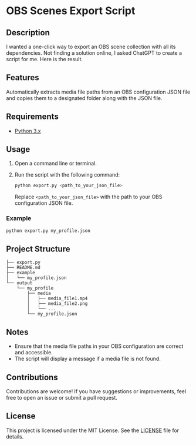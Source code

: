 # OBS Scenes Export Script

## Description

I wanted a one-click way to export an OBS scene collection with all its dependencies. Not finding a solution online, I asked ChatGPT to create a script for me. Here is the result.

## Features

Automatically extracts media file paths from an OBS configuration JSON file and copies them to a designated folder along with the JSON file.

## Requirements

- [Python 3.x](https://www.python.org/)

## Usage

1. Open a command line or terminal.
2. Run the script with the following command:

   ```bash
   python export.py <path_to_your_json_file>
   ```

   Replace `<path_to_your_json_file>` with the path to your OBS configuration JSON file.

### Example

```bash
python export.py my_profile.json
```

## Project Structure

```
├── export.py
├── README.md
├── example
│   └── my_profile.json
└── output
    └── my_profile
        ├── media
        │   ├── media_file1.mp4
        │   ├── media_file2.png
        │   └── ...
        └── my_profile.json
```

## Notes

- Ensure that the media file paths in your OBS configuration are correct and accessible.
- The script will display a message if a media file is not found.

## Contributions

Contributions are welcome! If you have suggestions or improvements, feel free to open an issue or submit a pull request.

## License

This project is licensed under the MIT License. See the [LICENSE](LICENSE) file for details.
